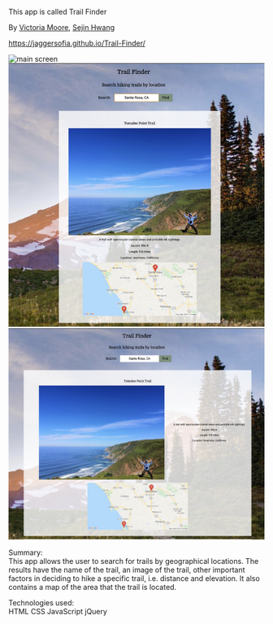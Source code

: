 This app is called Trail Finder

By  [Victoria Moore](https://github.com/JaggerSofia), [Sejin Hwang](https://github.com/seejins)

https://jaggersofia.github.io/Trail-Finder/

<img src='images/main-screen.png' alt='main screen'>
<img src='images/small-result-screen.png' alt='small result screen'>
<img src='images/large-result-screen.png' alt= 'large result screen'>

Summary: <br>
This app allows the user to search for trails by geographical locations. The results have the name of the trail, an image of the trail, other important factors in deciding to hike a specific trail, i.e. distance and elevation. It also contains a map of the area that the trail is located. 

Technologies used: <br>
HTML
CSS
JavaScript
jQuery
